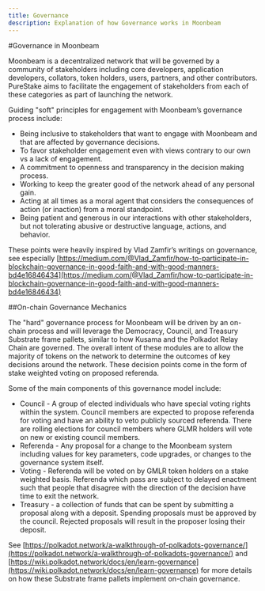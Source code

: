 ```yaml
---
title: Governance
description: Explanation of how Governance works in Moonbeam
---
```


#Governance in Moonbeam

Moonbeam is a decentralized network that will be governed by a community of stakeholders including core developers, application developers, collators, token holders, users, partners, and other contributors.  PureStake aims to facilitate the engagement of stakeholders from each of these categories as part of launching the network.

Guiding "soft" principles for engagement with Moonbeam’s governance process include:

* Being inclusive to stakeholders that want to engage with Moonbeam and that are affected by governance decisions.
* To favor stakeholder engagement even with views contrary to our own vs a lack of engagement.
* A commitment to openness and transparency in the decision making process.
* Working to keep the greater good of the network ahead of any personal gain.  
* Acting at all times as a moral agent that considers the consequences of action (or inaction) from a moral standpoint.
* Being patient and generous in our interactions with other stakeholders, but not tolerating abusive or destructive language, actions, and behavior.

These points were heavily inspired by Vlad Zamfir’s writings on governance, see especially [https://medium.com/@Vlad_Zamfir/how-to-participate-in-blockchain-governance-in-good-faith-and-with-good-manners-bd4e16846434](https://medium.com/@Vlad_Zamfir/how-to-participate-in-blockchain-governance-in-good-faith-and-with-good-manners-bd4e16846434)

##On-chain Governance Mechanics

The "hard" governance process for Moonbeam will be driven by an on-chain process and will leverage the Democracy, Council, and Treasury Substrate frame pallets, similar to how Kusama and the Polkadot Relay Chain are governed.  The overall intent of these modules are to allow the majority of tokens on the network to determine the outcomes of key decisions around the network.  These decision points come in the form of stake weighted voting on proposed referenda.

Some of the main components of this governance model include:

* Council - A group of elected individuals who have special voting rights within the system.  Council members are expected to propose referenda for voting and have an ability to veto publicly sourced referenda.  There are rolling elections for council members where GLMR holders will vote on new or existing council members.
* Referenda - Any proposal for a change to the Moonbeam system including values for key parameters, code upgrades, or changes to the governance system itself.
* Voting - Referenda will be voted on by GMLR token holders on a stake weighted basis.  Referenda which pass are subject to delayed enactment such that people that disagree with the direction of the decision have time to exit the network.
* Treasury - a collection of funds that can be spent by submitting a proposal along with a deposit.  Spending proposals must be approved by the council.  Rejected proposals will result in the proposer losing their deposit.

See [https://polkadot.network/a-walkthrough-of-polkadots-governance/](https://polkadot.network/a-walkthrough-of-polkadots-governance/) and [https://wiki.polkadot.network/docs/en/learn-governance](https://wiki.polkadot.network/docs/en/learn-governance) for more details on how these Substrate frame pallets implement on-chain governance.

